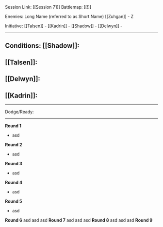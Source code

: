 Session Link:
[[Session 71]]
Battlemap:
[[!]]

Enemies:
Long Name (referred to as Short Name)
[[Zuhgan]] - Z

Initiative:
[[Talsen]] - 
[[Kadrin]] - 
[[Shadow]] - 
[[Delwyn]] - 

---
Conditions:
[[Shadow]]:
- 

[[Talsen]]:
- 

[[Delwyn]]:
- 

[[Kadrin]]:
- 
---
Dodge/Ready:

---
**Round 1**
- asd

**Round 2**
- asd

**Round 3**
- asd

**Round 4**
- asd

**Round 5**
- asd

**Round 6**
asd
asd
asd
**Round 7**
asd
asd
asd
**Round 8**
asd
asd
asd
**Round 9**
